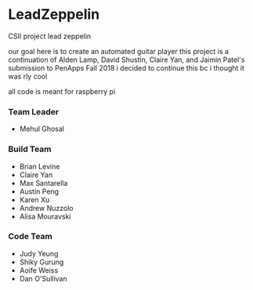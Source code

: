 # LeadZeppelin
CSII project lead zeppelin

our goal here is to create an automated guitar player
this project is a continuation of Alden Lamp, David Shustin, Claire Yan, and Jaimin Patel's submission to PenApps Fall 2018
i decided to continue this bc i thought it was rly cool

all code is meant for raspberry pi

### Team Leader
* Mehul Ghosal

### Build Team 
* Brian Levine
* Claire Yan
* Max Santarella
* Austin Peng
* Karen Xu
* Andrew Nuzzolo
* Alisa Mouravski 
  
### Code Team
* Judy Yeung
* Shiky Gurung
* Aoife Weiss
* Dan O'Sullivan